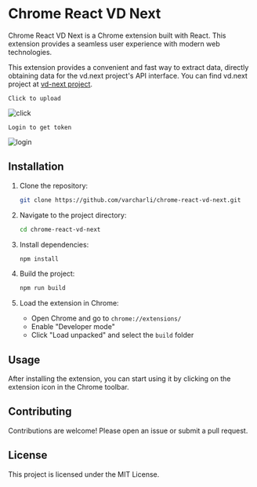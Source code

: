 # Chrome React VD Next

Chrome React VD Next is a Chrome extension built with React. This extension provides a seamless user experience with modern web technologies.

This extension provides a convenient and fast way to extract data, directly obtaining data for the vd.next project's API interface. You can find vd.next project at [vd-next project](https://github.com/varcharli/vd-next).

`Click to upload`

![click](https://github.com/user-attachments/assets/66e36581-ae0d-4b67-970b-f4d126192770)

`Login to get token`

![login](https://github.com/user-attachments/assets/7972852e-6063-40e9-876a-3eb218628af8)


## Installation

1. Clone the repository:

    ```bash
    git clone https://github.com/varcharli/chrome-react-vd-next.git
    ```

2. Navigate to the project directory:

    ```bash
    cd chrome-react-vd-next
    ```

3. Install dependencies:

    ```bash
    npm install
    ```

4. Build the project:

    ```bash
    npm run build
    ```

5. Load the extension in Chrome:
    - Open Chrome and go to `chrome://extensions/`
    - Enable "Developer mode"
    - Click "Load unpacked" and select the `build` folder

## Usage

After installing the extension, you can start using it by clicking on the extension icon in the Chrome toolbar.

## Contributing

Contributions are welcome! Please open an issue or submit a pull request.

## License

This project is licensed under the MIT License.

